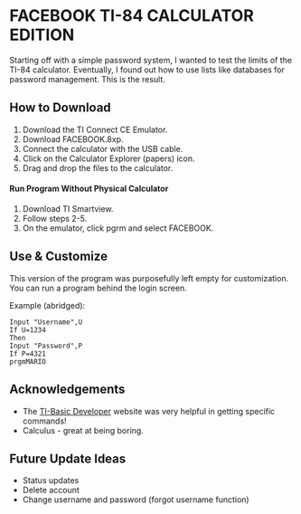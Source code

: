 # FACEBOOK TI-84 CALCULATOR EDITION
Starting off with a simple password system, I wanted to test the limits of the TI-84 calculator. Eventually, I found out how to use lists like databases for password management. This is the result.

## How to Download
1. Download the TI Connect CE Emulator.
2. Download FACEBOOK.8xp.
3. Connect the calculator with the USB cable. 
4. Click on the Calculator Explorer (papers) icon.
5. Drag and drop the files to the calculator.

#### Run Program Without Physical Calculator
1. Download TI Smartview.
2. Follow steps 2-5.
3. On the emulator, click pgrm and select FACEBOOK.

## Use & Customize

This version of the program was purposefully left empty for customization.
You can run a program behind the login screen.

Example (abridged):
```
Input "Username",U
If U=1234
Then
Input "Password",P
If P=4321
prgmMARIO
```

## Acknowledgements
- The [TI-Basic Developer](http://tibasicdev.wikidot.com/) website was very helpful in getting specific commands!
- Calculus - great at being boring.

## Future Update Ideas
- Status updates
- Delete account
- Change username and password (forgot username function)
